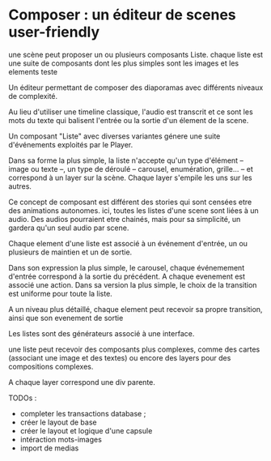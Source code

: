 # Composer : un éditeur de scenes user-friendly

une scène peut proposer un ou plusieurs composants Liste.
chaque liste est une suite de composants dont les plus simples sont les images et les elements teste

Un éditeur permettant de composer des diaporamas avec différents niveaux de complexité.

Au lieu d'utiliser une timeline classique, l'audio est transcrit et ce sont les mots du texte qui balisent l'entrée ou la sortie d'un élement de la scene.

Un composant "Liste" avec diverses variantes génere une suite d'événements exploités par le Player.

Dans sa forme la plus simple, la liste n'accepte qu'un type d'élément – image ou texte –, un type de déroulé – carousel, enumération, grille... – et correspond à un layer sur la scène.
Chaque layer s'empile les uns sur les autres.

Ce concept de composant est différent des stories qui sont censées etre des animations autonomes. ici, toutes les listes d'une scene sont liées à un audio.
Des audios pourraient etre chainés, mais pour sa simplicité, un gardera qu'un seul audio par scene.

Chaque element d'une liste est associé à un événement d'entrée, un ou plusieurs de maintien et un de sortie.

Dans son expression la plus simple, le carousel, chaque événemement d'entrée correspond à la sortie du précédent.
A chaque evenement est associé une action. Dans sa version la plus simple, le choix de la transition est uniforme pour toute la liste.

A un niveau plus détaillé, chaque element peut recevoir sa propre transition, ainsi que son evenement de sortie

Les listes sont des générateurs associé à une interface.

une liste peut recevoir des composants plus complexes, comme des cartes (associant une image et des textes) ou encore des layers pour des compositions complexes.

A chaque layer correspond une div parente.

TODOs :

- completer les transactions database ;
- créer le layout de base
- créer le layout et logique d'une capsule
- intéraction mots-images
- import de medias
